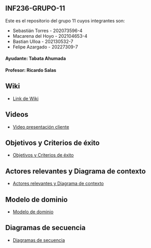 ## INF236-GRUPO-11

Este es el repositorio del grupo 11 cuyos integrantes son:

* Sebastián Torres - 202073596-4
* Macarena del Hoyo - 202104653-4
* Bastian Ulloa - 202130532-7
* Felipe Azargado - 20227309-7

#### Ayudante: Tabata Ahumada
#### Profesor: Ricardo Salas

## Wiki

* [Link de Wiki](https://github.com/SebaUSM/hito-1/wiki)

## Videos

* [Video presentación cliente](https://www.youtube.com/watch?v=abJau21SDIk)

## Objetivos y Criterios de éxito

* [Objetivos y Criterios de éxito](https://github.com/SebaUSM/GRUPO11-2024-PROYINF/wiki/Objetivos-y-Criterios-de-%C3%A9xito)

## Actores relevantes y Diagrama de contexto
* [Actores relevantes y Diagrama de contexto](https://github.com/SebaUSM/GRUPO11-2024-PROYINF/wiki/Actores-relevantes-y-Diagrama-de-contexto)

## Modelo de dominio

* [Modelo de dominio](https://github.com/SebaUSM/GRUPO11-2024-PROYINF/wiki/Modelo-de-dominio)

## Diagramas de secuencia

* [Diagramas de secuencia](https://github.com/SebaUSM/GRUPO11-2024-PROYINF/wiki/Diagramas-de-secuencia)

